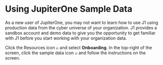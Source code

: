 # Using JupiterOne Sample Data

As a new user of JupiterOne, you may not want to learn how to use J1 using
production data from the cyber universe of your organization. J1 provides a 
sandbox account and demo data to give you the opportunity to get familiar 
with J1 before you start working with your organization data. 

Click the Resources icon <img src="C:\Users\lynch\Documents\GitHub\docs\assets\icons\resources.png" style="zoom:50%;" /> and select **Onboarding**. In the top-right of the 
screen, click the sample data icon <img src="C:\Users\lynch\Documents\GitHub\docs\assets\icons\sample-data.png" style="zoom:50%;" /> and follow the instructions on the screen.



